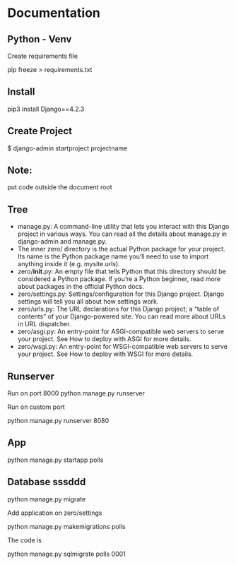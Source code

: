 # Documentation


## Python - Venv
Create requirements file

pip freeze > requirements.txt


## Install
pip3 install Django==4.2.3

## Create Project

$ django-admin startproject projectname


## Note:
put code outside the document root



## Tree
- manage.py: A command-line utility that lets you interact with this Django project in various ways. You can read all the details about manage.py in django-admin and manage.py.
- The inner zero/ directory is the actual Python package for your project. Its name is the Python package name you’ll need to use to import anything inside it (e.g. mysite.urls).
- zero/__init__.py: An empty file that tells Python that this directory should be considered a Python package. If you’re a Python beginner, read more about packages in the official Python docs.
- zero/settings.py: Settings/configuration for this Django project. Django settings will tell you all about how settings work.
- zero/urls.py: The URL declarations for this Django project; a “table of contents” of your Django-powered site. You can read more about URLs in URL dispatcher.
- zero/asgi.py: An entry-point for ASGI-compatible web servers to serve your project. See How to deploy with ASGI for more details.
- zero/wsgi.py: An entry-point for WSGI-compatible web servers to serve your project. See How to deploy with WSGI for more details.

## Runserver

Run on port 8000
python manage.py runserver 

Run on custom port

python manage.py runserver 8080


## App

 python manage.py startapp polls
 
## Database sssddd

 python manage.py migrate

Add application on zero/settings

python manage.py makemigrations polls

The code is 

python manage.py sqlmigrate polls 0001